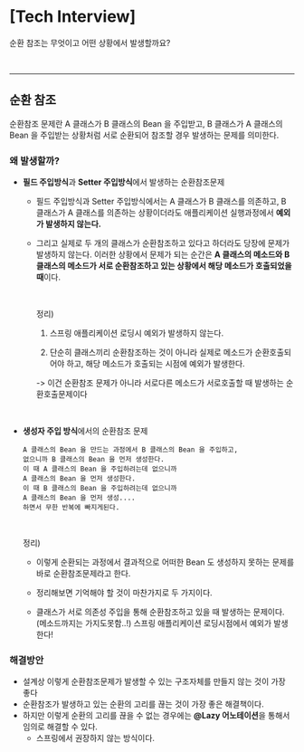 # [Tech Interview]

순환 참조는 무엇이고 어떤 상황에서 발생할까요?

 <br>

---

## 순환 참조
순환참조 문제란 A 클래스가 B 클래스의 Bean 을 주입받고, B 클래스가 A 클래스의 Bean 을 주입받는 상황처럼 서로 순환되어 참조할 경우 발생하는 문제를 의미한다.

### 왜 발생할까?
+ **필드 주입방식**과 **Setter 주입방식**에서 발생하는 순환참조문제

  + 필드 주입방식과 Setter 주입방식에서는 A 클래스가 B 클래스를 의존하고, B 클래스가 A 클래스를 의존하는 상황이더라도 애플리케이션 실행과정에서 **예외가 발생하지 않는다.**
    
  + 그리고 실제로 두 개의 클래스가 순환참조하고 있다고 하더라도 당장에 문제가 발생하지 않는다. 이러한 상황에서 문제가 되는 순간은 **A 클래스의 메소드와 B 클래스의 메소드가 서로 순환참조하고 있는 상황에서 해당 메소드가 호출되었을 때**이다.

    <br>
    
    정리)
    
    1) 스프링 애플리케이션 로딩시 예외가 발생하지 않는다.

    2) 단순히 클래스끼리 순환참조하는 것이 아니라 실제로 메소드가 순환호출되어야 하고, 해당 메소드가 호출되는 시점에 예외가 발생한다.

    -> 이건 순환참조 문제가 아니라 서로다른 메소드가 서로호출할 때 발생하는 순환호출문제이다

<br>

+ **생성자 주입 방식**에서의 순환참조 문제
    ```
  A 클래스의 Bean 을 만드는 과정에서 B 클래스의 Bean 을 주입하고, 
  없으니까 B 클래스의 Bean 을 먼저 생성한다. 
  이 때 A 클래스의 Bean 을 주입하려는데 없으니까 
  A 클래스의 Bean 을 먼저 생성한다. 
  이 때 B 클래스의 Bean 을 주입하려는데 없으니까 
  A 클래스의 Bean 을 먼저 생성.... 
  하면서 무한 반복에 빠지게된다.
  ```
  <br>

    정리)
  + 이렇게 순환되는 과정에서 결과적으로 어떠한 Bean 도 생성하지 못하는 문제를 바로 순환참조문제라고 한다.

  + 정리해보면 기억해야 할 것이 마찬가지로 두 가지이다.

  + 클래스가 서로 의존성 주입을 통해 순환참조하고 있을 때 발생하는 문제이다. (메소드까지는 가지도못함..!)
  스프링 애플리케이션 로딩시점에서 예외가 발생한다!

### 해결방안
+ 설계상 이렇게 순환참조문제가 발생할 수 있는 구조자체를 만들지 않는 것이 가장 좋다
+ 순환참조가 발생하고 있는 순환의 고리를 끊는 것이 가장 좋은 해결책이다.
+ 하지만 이렇게 순환의 고리를 끊을 수 없는 경우에는 **@Lazy 어노테이션**을 통해서 임의로 해결할 수 있다.
  + 스프링에서 권장하지 않는 방식이다.